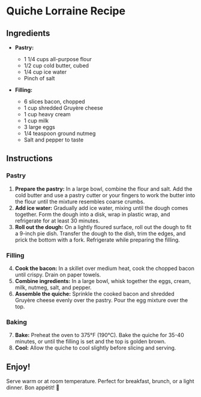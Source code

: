 # Quiche Lorraine Recipe

## Ingredients
- **Pastry:**
  - 1 1/4 cups all-purpose flour
  - 1/2 cup cold butter, cubed
  - 1/4 cup ice water
  - Pinch of salt

- **Filling:**
  - 6 slices bacon, chopped
  - 1 cup shredded Gruyère cheese
  - 1 cup heavy cream
  - 1 cup milk
  - 3 large eggs
  - 1/4 teaspoon ground nutmeg
  - Salt and pepper to taste

## Instructions

### Pastry
1. **Prepare the pastry:** In a large bowl, combine the flour and salt. Add the cold butter and use a pastry cutter or your fingers to work the butter into the flour until the mixture resembles coarse crumbs.
2. **Add ice water:** Gradually add ice water, mixing until the dough comes together. Form the dough into a disk, wrap in plastic wrap, and refrigerate for at least 30 minutes.
3. **Roll out the dough:** On a lightly floured surface, roll out the dough to fit a 9-inch pie dish. Transfer the dough to the dish, trim the edges, and prick the bottom with a fork. Refrigerate while preparing the filling.

### Filling
4. **Cook the bacon:** In a skillet over medium heat, cook the chopped bacon until crispy. Drain on paper towels.
5. **Combine ingredients:** In a large bowl, whisk together the eggs, cream, milk, nutmeg, salt, and pepper.
6. **Assemble the quiche:** Sprinkle the cooked bacon and shredded Gruyère cheese evenly over the pastry. Pour the egg mixture over the top.

### Baking
7. **Bake:** Preheat the oven to 375°F (190°C). Bake the quiche for 35-40 minutes, or until the filling is set and the top is golden brown.
8. **Cool:** Allow the quiche to cool slightly before slicing and serving.

## Enjoy!
Serve warm or at room temperature. Perfect for breakfast, brunch, or a light dinner. Bon appétit! 🍴
